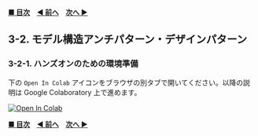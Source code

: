 **[■ 目次](https://github.com/CyberAgentAILab/model-acceleration-tutorial/tree/main?tab=readme-ov-file#table-of-contents)**　**[◀ 前へ](https://github.com/CyberAgentAILab/model-acceleration-tutorial/blob/main/03_Design/3_1-CPU_GPU_TensorRT_and_other_HW_and_FW_inference-aware_designs.md)**　**[次へ ▶]()**

## 3-2. モデル構造アンチパターン・デザインパターン
### 3-2-1. ハンズオンのための環境準備

下の `Open In Colab` アイコンをブラウザの別タブで開いてください。以降の説明は Google Colaboratory 上で進めます。

[![Open In Colab](https://img.shields.io/badge/Colab-Open_in_Colab-orange.svg)](https://colab.research.google.com/drive/1FMExTjcAn9aqpbbdqflcF7Jnov1RBD6Q?usp=sharing)

**[■ 目次](https://github.com/CyberAgentAILab/model-acceleration-tutorial/tree/main?tab=readme-ov-file#table-of-contents)**　**[◀ 前へ](https://github.com/CyberAgentAILab/model-acceleration-tutorial/blob/main/03_Design/3_1-CPU_GPU_TensorRT_and_other_HW_and_FW_inference-aware_designs.md)**　**[次へ ▶]()**
